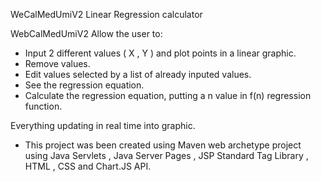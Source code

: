 WeCalMedUmiV2 
Linear Regression calculator

WebCalMedUmiV2 Allow the user to:

- Input 2 different values ( X , Y ) and plot points in a linear graphic.
- Remove values.
- Edit values selected by a list of already inputed values.
- See the regression equation.
- Calculate the regression equation, putting a n value in f(n) regression function.

Everything updating in real time into graphic. 

- This project was been created using Maven web archetype project using Java Servlets , Java Server Pages , JSP Standard Tag Library , HTML , CSS and Chart.JS API.  
 
